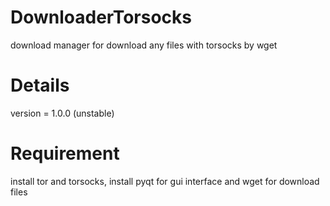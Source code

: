 # DownloaderTorsocks
download manager for download any files with torsocks by wget

# Details
version = 1.0.0 (unstable)

# Requirement
install tor and torsocks, install pyqt for gui interface and wget for download files 
